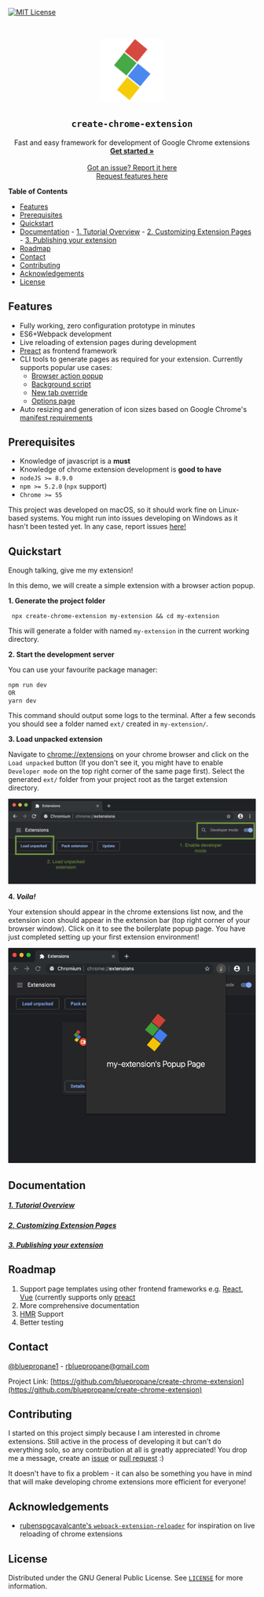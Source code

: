 [![MIT License][license-shield]][license-url]


<br />
<p align="center">
  <a href="https://github.com/bluepropane/create-chrome-extension">
    <img src="docs/assets/logo.png" alt="Logo" width="128" height="128">
  </a>

  <h2 align="center"><code>create-chrome-extension</code></h2>

  <p align="center">
    Fast and easy framework for development of Google Chrome extensions
    <br />
    <a href="#quickstart"><strong>Get started »</strong></a>
    <br />
    <br />
   <a href="https://github.com/bluepropane/create-chrome-extension/issues">Got an issue? Report it here</a>
    <br />
    <a href="https://github.com/bluepropane/create-chrome-extension/issues"> Request features here</a>
  </p>
</p>



<!-- TABLE OF CONTENTS -->

**Table of Contents**

- [Features](#features)
- [Prerequisites](#prerequisites)
- [Quickstart](#quickstart)
- [Documentation](#documentation)
      - [1. Tutorial Overview](#1-tutorial-overview)
      - [2. Customizing Extension Pages](#2-customizing-extension-pages)
      - [3. Publishing your extension](#3-publishing-your-extension)
- [Roadmap](#roadmap)
- [Contact](#contact)
- [Contributing](#contributing)
- [Acknowledgements](#acknowledgements)
- [License](#license)


## Features

- Fully working, zero configuration prototype in minutes
- ES6+Webpack development
- Live reloading of extension pages during development
- [Preact](https://preactjs.com) as frontend framework
- CLI tools to generate pages as required for your extension. Currently supports popular use cases:
    - [Browser action popup](https://developer.chrome.com/extensions/browserAction)
    - [Background script](https://developer.chrome.com/extensions/background_pages)
    - [New tab override](https://developer.chrome.com/extensions/override)
    - [Options page](https://developer.chrome.com/extensions/options)
- Auto resizing and generation of icon sizes based on Google Chrome's [manifest requirements](https://developer.chrome.com/extensions/manifest/icons)

## Prerequisites
- Knowledge of javascript is a **must**
- Knowledge of chrome extension development is **good to have** 
- `nodeJS >= 8.9.0`
- `npm >= 5.2.0` (`npx` support)
- `Chrome >= 55`

This project was developed on macOS, so it should work fine on Linux-based systems. You might run into issues developing on Windows as it hasn't been tested yet. In any case, report issues [here!](https://github.com/bluepropane/create-chrome-extension/issues)

## Quickstart
Enough talking, give me my extension!

In this demo, we will create a simple extension with a browser action popup.

**1. Generate the project folder**

     npx create-chrome-extension my-extension && cd my-extension


 This will generate a folder with named `my-extension` in the current working directory. 


**2. Start the development server**
 
 You can use your favourite package manager:

    npm run dev
    OR
    yarn dev

  This command should output some logs to the terminal. After a few seconds you should see a folder named `ext/` created in `my-extension/`. 


**3. Load unpacked extension**

  Navigate to [chrome://extensions](chrome://extensions) on your chrome browser and click on the `Load unpacked` button (If you don't see it, you might have to enable `Developer mode` on the top right corner of the same page first). Select the generated `ext/` folder from your project root as the target extension directory.

  ![Load unpacked](docs/assets/load_unpacked.png)



**4. *Voila!***

  Your extension should appear in the chrome extensions list now, and the extension icon should appear in the extension bar (top right corner of your browser window). Click on it to see the boilerplate popup page. You have just completed setting up your first extension environment!

  ![Voila](docs/assets/voila.png)

## Documentation

##### [1. Tutorial Overview](https://github.com/bluepropane/create-chrome-extension/blob/master/docs/1-Overview.md)

##### [2. Customizing Extension Pages](docs/2-Extension-Pages.md)

##### [3. Publishing your extension](docs/3-Publishing.md)


<!-- ROADMAP -->
## Roadmap

1.  Support page templates using other frontend frameworks e.g. [React](https://reactjs.org), [Vue](https://vuejs.org) (currently supports only [preact](https://preactjs.com)
2.  More comprehensive documentation
3.  [HMR](https://webpack.js.org/concepts/hot-module-replacement/) Support
4.  Better testing



<!-- CONTACT -->
## Contact

[@bluepropane1](https://twitter.com/bluepropane1) - rbluepropane@gmail.com

Project Link: [https://github.com/bluepropane/create-chrome-extension](https://github.com/bluepropane/create-chrome-extension)



<!-- CONTRIBUTING -->
## Contributing
I started on this project simply because I am interested in chrome extensions. Still active in the process of developing it but can't do everything solo, so any contribution at all is greatly appreciated! You drop me a message, create an [issue](https://github.com/bluepropane/create-chrome-extension/issues) or [pull request](https://github.com/bluepropane/create-chrome-extension/pulls) :)



It doesn't have to fix a problem - it can also be something you have in mind that will make developing chrome extensions more efficient for everyone! 

<!-- ACKNOWLEDGEMENTS -->
## Acknowledgements

* [rubenspgcavalcante's `webpack-extension-reloader`](https://github.com/rubenspgcavalcante/webpack-extension-reloader) for inspiration on live reloading of chrome extensions

<!-- LICENSE -->
## License

Distributed under the GNU General Public License. See [`LICENSE`](LICENSE) for more information.




<!-- MARKDOWN LINKS & IMAGES -->
[license-shield]: https://img.shields.io/badge/License-GPLv3-blue.svg
[license-url]: https://github.com/othneildrew/Best-README-Template/blob/master/LICENSE.txt
[product-screenshot]: images/screenshot.png
